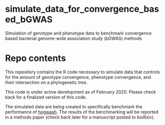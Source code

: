 # simulate_data_for_convergence_based_bGWAS
Simulation of genotype and phenotype data to benchmark convergence based bacterial genome-wide association study (bGWAS) methods

# Repo contents
This repository contains the R code necessary to simulate data that controls for the amount of genotype convergence, phenotype convergence, and their intersection on a phylogenetic tree. 

This code is under active development as of February 2020. Please check back for a finalized version of this code.

The simulated data are being created to specifically benchmark the performance of [hogwash](https://github.com/katiesaund/hogwash). The results of the benchmarking will be reported in a methods paper (check back later for a manuscript posted to bioRxiv). 



